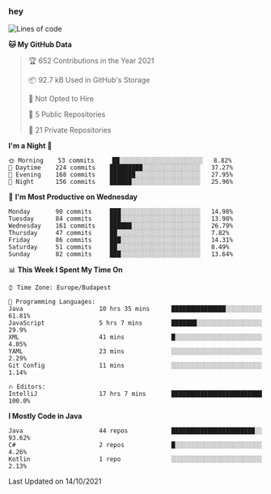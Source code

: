### hey

<!--START_SECTION:waka-->
![Lines of code](https://img.shields.io/badge/From%20Hello%20World%20I%27ve%20Written-459076%20lines%20of%20code-blue)

**🐱 My GitHub Data** 

> 🏆 652 Contributions in the Year 2021
 > 
> 📦 92.7 kB Used in GitHub's Storage 
 > 
> 🚫 Not Opted to Hire
 > 
> 📜 5 Public Repositories 
 > 
> 🔑 21 Private Repositories  
 > 
**I'm a Night 🦉** 

```text
🌞 Morning    53 commits     ██░░░░░░░░░░░░░░░░░░░░░░░   8.82% 
🌆 Daytime    224 commits    █████████░░░░░░░░░░░░░░░░   37.27% 
🌃 Evening    168 commits    ███████░░░░░░░░░░░░░░░░░░   27.95% 
🌙 Night      156 commits    ██████░░░░░░░░░░░░░░░░░░░   25.96%

```
📅 **I'm Most Productive on Wednesday** 

```text
Monday       90 commits     ███░░░░░░░░░░░░░░░░░░░░░░   14.98% 
Tuesday      84 commits     ███░░░░░░░░░░░░░░░░░░░░░░   13.98% 
Wednesday    161 commits    ██████░░░░░░░░░░░░░░░░░░░   26.79% 
Thursday     47 commits     ██░░░░░░░░░░░░░░░░░░░░░░░   7.82% 
Friday       86 commits     ███░░░░░░░░░░░░░░░░░░░░░░   14.31% 
Saturday     51 commits     ██░░░░░░░░░░░░░░░░░░░░░░░   8.49% 
Sunday       82 commits     ███░░░░░░░░░░░░░░░░░░░░░░   13.64%

```


📊 **This Week I Spent My Time On** 

```text
⌚︎ Time Zone: Europe/Budapest

💬 Programming Languages: 
Java                     10 hrs 35 mins      ███████████████░░░░░░░░░░   61.81% 
JavaScript               5 hrs 7 mins        ███████░░░░░░░░░░░░░░░░░░   29.9% 
XML                      41 mins             █░░░░░░░░░░░░░░░░░░░░░░░░   4.05% 
YAML                     23 mins             ░░░░░░░░░░░░░░░░░░░░░░░░░   2.29% 
Git Config               11 mins             ░░░░░░░░░░░░░░░░░░░░░░░░░   1.14%

🔥 Editors: 
IntelliJ                 17 hrs 7 mins       █████████████████████████   100.0%

```

**I Mostly Code in Java** 

```text
Java                     44 repos            ███████████████████████░░   93.62% 
C#                       2 repos             █░░░░░░░░░░░░░░░░░░░░░░░░   4.26% 
Kotlin                   1 repo              ░░░░░░░░░░░░░░░░░░░░░░░░░   2.13%

```



 Last Updated on 14/10/2021
<!--END_SECTION:waka-->
